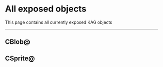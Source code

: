 # All exposed objects

This page contains all currently exposed KAG objects

---

## CBlob@

## CSprite@